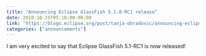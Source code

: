 ```yaml
---
title: "Announcing Eclipse GlassFish 5.1.0-RC1 release"
date: 2018-10-25T05:10:00-00:00
link: "https://blogs.eclipse.org/post/tanja-obradovic/announcing-eclipse-glassfish-510-rc1-release"
categories: ["announcements"]
---
```


I am very excited to say that Eclipse GlassFish 5.1-RC1 is now released!